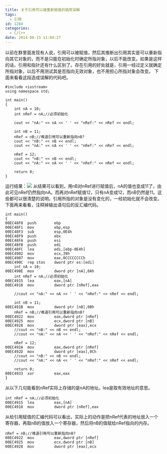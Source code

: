 ```yaml
---
title: 关于引用可以被重新赋值的搞笑误解
tags:
  - 引用
id: 1284
categories:
  - C/C++
date: 2014-08-15 11:04:27
---
```


以前在群里面发现有人说，引用可以被赋值，然后其推断出引用其实是可以重新指向其它对象的，而不是只能在初始化时确定所指对象，以后不能改变。如果是这样的话，引用和指针还有什么区别了。存在引用的好处就是，引用一经过定义就确定所指对象，以后不用测试其是否指向无效对象，也不用担心所指对象会改变。
下面来看看这段造成误解的代码吧。

``` stylus
#include <iostream>
using namespace std;

int main()
{
    int nA = 10;
    int nRef = nA;//必须初始化

    cout << "nA:" << nA << ' ' << "nRef:" << nRef << endl;

    int nB = 11;
    nRef = nB;//难道引用可以重新指向nB?
    cout << "nB:" << nB << endl;
    cout << "nA:" << nA << ' ' << "nRef:" << nRef << endl;

    nRef = 12;
    cout << "nB:" << nB << endl;
    cout << "nA:" << nA << ' ' << "nRef:" << nRef << endl;

    return 0;
}
```

运行结果：![](https://c2.staticflickr.com/8/7748/26842243484_a7c00a4ac5_o.png)
从结果可以看到，用nB对nRef进行赋值后，nA的值也变成11了，由此可见nRef仍然指向nA。而再对nRef赋值12，只有nA变成12，而nB仍然是11。这些都可以很清楚的说明，引用所指的对象是没有变化的，一经初始化就不会改变。
下面再来看看，注释掉输出语句后的反汇编代码。

``` stylus
int main()
{
00EC48F0  push        ebp  
00EC48F1  mov         ebp,esp  
00EC48F3  sub         esp,0E4h  
00EC48F9  push        ebx  
00EC48FA  push        esi  
00EC48FB  push        edi  
00EC48FC  lea         edi,[ebp-0E4h]  
00EC4902  mov         ecx,39h  
00EC4907  mov         eax,0CCCCCCCCh  
00EC490C  rep stos    dword ptr es:[edi]  
    int nA = 10;
00EC490E  mov         dword ptr [nA],0Ah  
    int nRef = nA;//必须初始化
00EC4915  lea         eax,[nA]  
00EC4918  mov         dword ptr [nRef],eax  

    //cout << "nA:" << nA << ' ' << "nRef:" << nRef << endl;

    int nB = 11;
00EC491B  mov         dword ptr [nB],0Bh  
    nRef = nB;//难道引用可以重新指向nB?
00EC4922  mov         eax,dword ptr [nRef]  
00EC4925  mov         ecx,dword ptr [nB]  
00EC4928  mov         dword ptr [eax],ecx  
    //cout << "nB:" << nB << endl;
    //cout << "nA:" << nA << ' ' << "nRef:" << nRef << endl;

    nRef = 12;
00EC492A  mov         eax,dword ptr [nRef]  
00EC492D  mov         dword ptr [eax],0Ch  
    //cout << "nB:" << nB << endl;
    //cout << "nA:" << nA << ' ' << "nRef:" << nRef << endl;

    return 0;
00EC4933  xor         eax,eax  
}
```

从以下几句能看到nRef实际上存储的是nA的地址。lea是取有效地址的意思。

``` stylus
int nRef = nA;//必须初始化
00EC4915  lea         eax,[nA]  
00EC4918  mov         dword ptr [nRef],eax  
```

从给引用赋值的汇编代码可以看出，实际上的动作是把nRef代表的地址放入一个寄存器，再取nB的值放入一个寄存器，然后将nB的值赋给nRef指向的内存。

``` stylus
nRef = nB;//难道引用可以重新指向nB?
00EC4922  mov         eax,dword ptr [nRef]  
00EC4925  mov         ecx,dword ptr [nB]  
00EC4928  mov         dword ptr [eax],ecx  
```